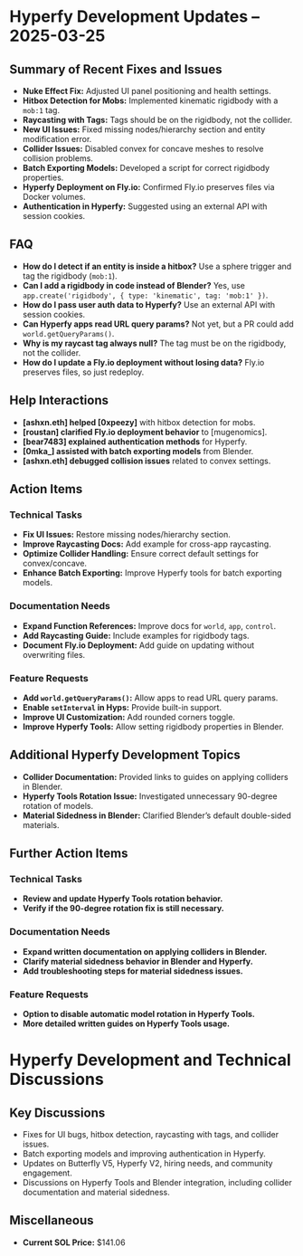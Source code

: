# Hyperfy Development Updates – 2025-03-25

## Summary of Recent Fixes and Issues
- **Nuke Effect Fix:** Adjusted UI panel positioning and health settings.
- **Hitbox Detection for Mobs:** Implemented kinematic rigidbody with a `mob:1` tag.
- **Raycasting with Tags:** Tags should be on the rigidbody, not the collider.
- **New UI Issues:** Fixed missing nodes/hierarchy section and entity modification error.
- **Collider Issues:** Disabled convex for concave meshes to resolve collision problems.
- **Batch Exporting Models:** Developed a script for correct rigidbody properties.
- **Hyperfy Deployment on Fly.io:** Confirmed Fly.io preserves files via Docker volumes.
- **Authentication in Hyperfy:** Suggested using an external API with session cookies.

## FAQ
- **How do I detect if an entity is inside a hitbox?** Use a sphere trigger and tag the rigidbody (`mob:1`).
- **Can I add a rigidbody in code instead of Blender?** Yes, use `app.create('rigidbody', { type: 'kinematic', tag: 'mob:1' })`.
- **How do I pass user auth data to Hyperfy?** Use an external API with session cookies.
- **Can Hyperfy apps read URL query params?** Not yet, but a PR could add `world.getQueryParams()`.
- **Why is my raycast tag always null?** The tag must be on the rigidbody, not the collider.
- **How do I update a Fly.io deployment without losing data?** Fly.io preserves files, so just redeploy.

## Help Interactions
- **[ashxn.eth] helped [0xpeezy]** with hitbox detection for mobs.
- **[roustan] clarified Fly.io deployment behavior** to [mugenomics].
- **[bear7483] explained authentication methods** for Hyperfy.
- **[0mka_] assisted with batch exporting models** from Blender.
- **[ashxn.eth] debugged collision issues** related to convex settings.

## Action Items

### Technical Tasks
- **Fix UI Issues:** Restore missing nodes/hierarchy section.
- **Improve Raycasting Docs:** Add example for cross-app raycasting.
- **Optimize Collider Handling:** Ensure correct default settings for convex/concave.
- **Enhance Batch Exporting:** Improve Hyperfy tools for batch exporting models.

### Documentation Needs
- **Expand Function References:** Improve docs for `world`, `app`, `control`.
- **Add Raycasting Guide:** Include examples for rigidbody tags.
- **Document Fly.io Deployment:** Add guide on updating without overwriting files.

### Feature Requests
- **Add `world.getQueryParams()`:** Allow apps to read URL query params.
- **Enable `setInterval` in Hyps:** Provide built-in support.
- **Improve UI Customization:** Add rounded corners toggle.
- **Improve Hyperfy Tools:** Allow setting rigidbody properties in Blender.

## Additional Hyperfy Development Topics
- **Collider Documentation:** Provided links to guides on applying colliders in Blender.
- **Hyperfy Tools Rotation Issue:** Investigated unnecessary 90-degree rotation of models.
- **Material Sidedness in Blender:** Clarified Blender’s default double-sided materials.

## Further Action Items

### Technical Tasks
- **Review and update Hyperfy Tools rotation behavior.**
- **Verify if the 90-degree rotation fix is still necessary.**

### Documentation Needs
- **Expand written documentation on applying colliders in Blender.**
- **Clarify material sidedness behavior in Blender and Hyperfy.**
- **Add troubleshooting steps for material sidedness issues.**

### Feature Requests
- **Option to disable automatic model rotation in Hyperfy Tools.**
- **More detailed written guides on Hyperfy Tools usage.**

# Hyperfy Development and Technical Discussions

## Key Discussions
- Fixes for UI bugs, hitbox detection, raycasting with tags, and collider issues.
- Batch exporting models and improving authentication in Hyperfy.
- Updates on Butterfly V5, Hyperfy V2, hiring needs, and community engagement.
- Discussions on Hyperfy Tools and Blender integration, including collider documentation and material sidedness.

## Miscellaneous
- **Current SOL Price:** $141.06
